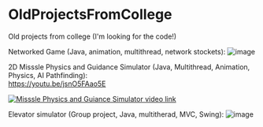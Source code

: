 # OldProjectsFromCollege
Old projects from college (I'm looking for the code!)



Networked Game (Java, animation, multithread, network stockets):
![image](https://github.com/user-attachments/assets/de27eaf8-0477-48ca-9b1f-19ba1d751b43)    



2D Misssle Physics and Guidance Simulator (Java, Multithread, Animation, Physics, AI Pathfinding):  
https://youtu.be/jsnO5FAao5E  

[![Misssle Physics and Guiance Simulator video link](https://img.youtube.com/vi/jsnO5FAao5E/0.jpg)](https://www.youtube.com/watch?v=jsnO5FAao5E)


Elevator simulator (Group project, Java, multitherad, MVC, Swing):
![image](https://github.com/user-attachments/assets/2206e652-c5a4-40d0-b4bc-7148522ee3f2)    
